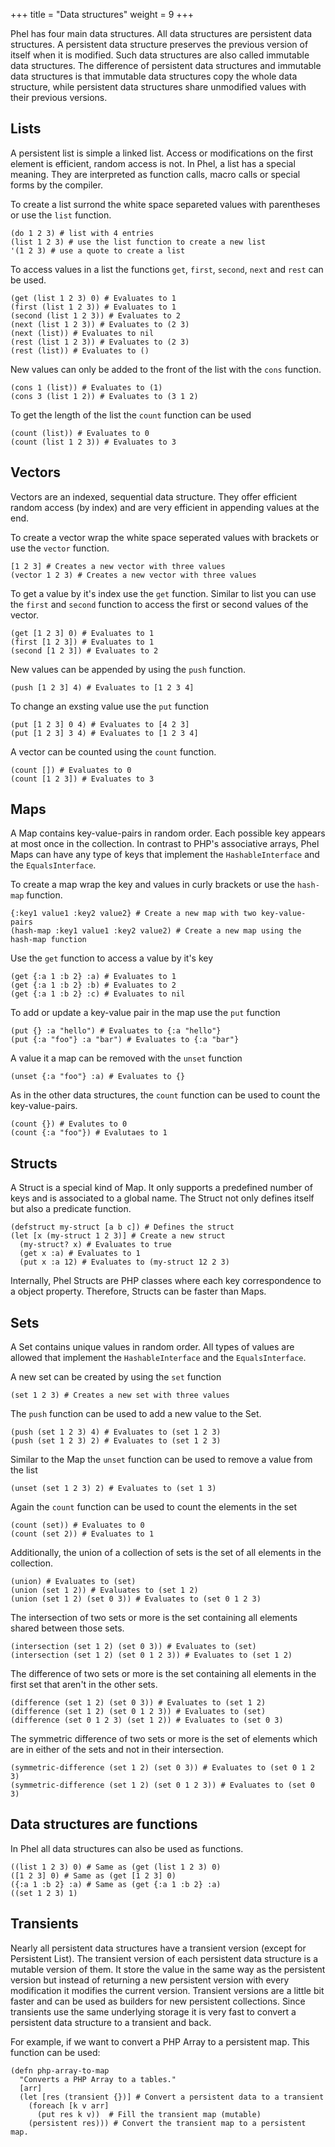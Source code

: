 +++
title = "Data structures"
weight = 9
+++

Phel has four main data structures. All data structures are persistent data structures. A persistent data structure preserves the previous version of itself when it is modified. Such data structures are also called immutable data structures. The difference of persistent data structures and immutable data structures is that immutable data structures copy the whole data structure, while persistent data structures share unmodified values with their previous versions.

## Lists

A persistent list is simple a linked list. Access or modifications on the first element is efficient, random access is not. In Phel, a list has a special meaning. They are interpreted as function calls, macro calls or special forms by the compiler.

To create a list surrond the white space separeted values with parentheses or use the `list` function.

```phel
(do 1 2 3) # list with 4 entries
(list 1 2 3) # use the list function to create a new list
'(1 2 3) # use a quote to create a list
```

To access values in a list the functions `get`, `first`, `second`, `next` and `rest` can be used.

```phel
(get (list 1 2 3) 0) # Evaluates to 1
(first (list 1 2 3)) # Evaluates to 1
(second (list 1 2 3)) # Evaluates to 2
(next (list 1 2 3)) # Evaluates to (2 3)
(next (list)) # Evaluates to nil
(rest (list 1 2 3)) # Evaluates to (2 3)
(rest (list)) # Evaluates to ()
```

New values can only be added to the front of the list with the `cons` function.

```phel
(cons 1 (list)) # Evaluates to (1)
(cons 3 (list 1 2)) # Evaluates to (3 1 2)
```

To get the length of the list the `count` function can be used

```phel
(count (list)) # Evaluates to 0
(count (list 1 2 3)) # Evaluates to 3
```

## Vectors

Vectors are an indexed, sequential data structure. They offer efficient random access (by index) and are very efficient in appending values at the end.

To create a vector wrap the white space seperated values with brackets or use the `vector` function.

```phel
[1 2 3] # Creates a new vector with three values
(vector 1 2 3) # Creates a new vector with three values
```

To get a value by it's index use the `get` function. Similar to list you can use the `first` and `second` function to access the first or second values of the vector.

```phel
(get [1 2 3] 0) # Evaluates to 1
(first [1 2 3]) # Evaluates to 1
(second [1 2 3]) # Evaluates to 2
```

New values can be appended by using the `push` function.

```phel
(push [1 2 3] 4) # Evaluates to [1 2 3 4]
```

To change an exsting value use the `put` function

```phel
(put [1 2 3] 0 4) # Evaluates to [4 2 3]
(put [1 2 3] 3 4) # Evaluates to [1 2 3 4]
```

A vector can be counted using the `count` function.

```phel
(count []) # Evaluates to 0
(count [1 2 3]) # Evaluates to 3
```

## Maps

A Map contains key-value-pairs in random order. Each possible key appears at most once in the collection. In contrast to PHP's associative arrays, Phel Maps can have any type of keys that implement the `HashableInterface` and the `EqualsInterface`.

To create a map wrap the key and values in curly brackets or use the `hash-map` function.

```phel
{:key1 value1 :key2 value2} # Create a new map with two key-value-pairs
(hash-map :key1 value1 :key2 value2) # Create a new map using the hash-map function
```

Use the `get` function to access a value by it's key

```phel
(get {:a 1 :b 2} :a) # Evaluates to 1
(get {:a 1 :b 2} :b) # Evaluates to 2
(get {:a 1 :b 2} :c) # Evaluates to nil
```

To add or update a key-value pair in the map use the `put` function

```phel
(put {} :a "hello") # Evaluates to {:a "hello"}
(put {:a "foo"} :a "bar") # Evaluates to {:a "bar"}
```

A value it a map can be removed with the `unset` function

```phel
(unset {:a "foo"} :a) # Evaluates to {}
```

As in the other data structures, the `count` function can be used to count the key-value-pairs.

```phel
(count {}) # Evalutes to 0
(count {:a "foo"}) # Evalutaes to 1
```

## Structs

A Struct is a special kind of Map. It only supports a predefined number of keys and is associated to a global name. The Struct not only defines itself but also a predicate function.

```phel
(defstruct my-struct [a b c]) # Defines the struct
(let [x (my-struct 1 2 3)] # Create a new struct
  (my-struct? x) # Evaluates to true
  (get x :a) # Evaluates to 1
  (put x :a 12) # Evaluates to (my-struct 12 2 3)
```

Internally, Phel Structs are PHP classes where each key correspondence to a object property. Therefore, Structs can be faster than Maps.

## Sets

A Set contains unique values in random order. All types of values are allowed that implement the `HashableInterface` and the `EqualsInterface`.

A new set can be created by using the `set` function

```phel
(set 1 2 3) # Creates a new set with three values
```

The `push` function can be used to add a new value to the Set.

```phel
(push (set 1 2 3) 4) # Evaluates to (set 1 2 3)
(push (set 1 2 3) 2) # Evaluates to (set 1 2 3)
```

Similar to the Map the `unset` function can be used to remove a value from the list

```phel
(unset (set 1 2 3) 2) # Evaluates to (set 1 3)
```

Again the `count` function can be used to count the elements in the set

```phel
(count (set)) # Evaluates to 0
(count (set 2)) # Evaluates to 1
```

Additionally, the union of a collection of sets is the set of all elements in the collection.

```phel
(union) # Evaluates to (set)
(union (set 1 2)) # Evaluates to (set 1 2)
(union (set 1 2) (set 0 3)) # Evaluates to (set 0 1 2 3)
```

The intersection of two sets or more is the set containing all elements shared between those sets.

```phel
(intersection (set 1 2) (set 0 3)) # Evaluates to (set)
(intersection (set 1 2) (set 0 1 2 3)) # Evaluates to (set 1 2)
```

The difference of two sets or more is the set containing all elements in the first set that aren't in the other sets.

```phel
(difference (set 1 2) (set 0 3)) # Evaluates to (set 1 2)
(difference (set 1 2) (set 0 1 2 3)) # Evaluates to (set)
(difference (set 0 1 2 3) (set 1 2)) # Evaluates to (set 0 3)
```

The symmetric difference of two sets or more is the set of elements which are in either of the sets and not in their intersection.

```phel
(symmetric-difference (set 1 2) (set 0 3)) # Evaluates to (set 0 1 2 3)
(symmetric-difference (set 1 2) (set 0 1 2 3)) # Evaluates to (set 0 3)
```

## Data structures are functions

In Phel all data structures can also be used as functions.

```phel
((list 1 2 3) 0) # Same as (get (list 1 2 3) 0)
([1 2 3] 0) # Same as (get [1 2 3] 0)
({:a 1 :b 2} :a) # Same as (get {:a 1 :b 2} :a)
((set 1 2 3) 1)
```

## Transients

Nearly all persistent data structures have a transient version (except for Persistent List). The transient version of each persistent data structure is a mutable version of them. It store the value in the same way as the persistent version but instead of returning a new persistent version with every modification it modifies the current version. Transient versions are a little bit faster and can be used as builders for new persistent collections. Since transients use the same underlying storage it is very fast to convert a persistent data structure to a transient and back.

For example, if we want to convert a PHP Array to a persistent map. This function can be used:

```phel
(defn php-array-to-map
  "Converts a PHP Array to a tables."
  [arr]
  (let [res (transient {})] # Convert a persistent data to a transient
    (foreach [k v arr]
      (put res k v))  # Fill the transient map (mutable)
    (persistent res))) # Convert the transient map to a persistent map.
```
